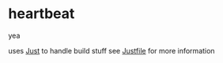 # heartbeat
yea

uses [Just](https://github.com/casey/just) to handle build stuff
see [Justfile](justfile) for more information 